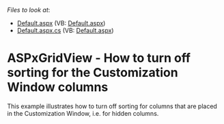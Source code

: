 <!-- default file list -->
*Files to look at*:

* [Default.aspx](./CS/Default.aspx) (VB: [Default.aspx](./VB/Default.aspx))
* [Default.aspx.cs](./CS/Default.aspx.cs) (VB: [Default.aspx](./VB/Default.aspx))
<!-- default file list end -->
# ASPxGridView - How to turn off sorting for the Customization Window columns


<p>This example illustrates how to turn off sorting for columns that are placed in the Customization Window, i.e. for hidden columns. </p>

<br/>


